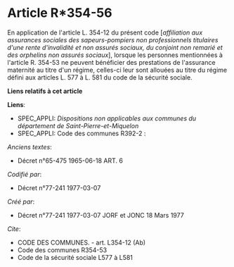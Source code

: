 # Article R*354-56

En application de l'article L. 354-12 du présent code [*affiliation aux assurances sociales des sapeurs-pompiers non
professionnels titulaires d'une rente d'invalidité et non assurés sociaux, du conjoint non remarié et des orphelins non
assurés sociaux*], lorsque les personnes mentionnées à l'article R. 354-53 ne peuvent bénéficier des prestations de
l'assurance maternité au titre d'un régime, celles-ci leur sont allouées au titre du régime défini aux articles L. 577 à L.
581 du code de la sécurité sociale.

**Liens relatifs à cet article**

**Liens**:

  - SPEC_APPLI: *Dispositions non applicables aux communes du département de Saint-Pierre-et-Miquelon*
  - SPEC_APPLI: Code des communes R392-2 :

_Anciens textes_:

  - Décret n°65-475 1965-06-18 ART. 6

_Codifié par_:

  - Décret n°77-241 1977-03-07

_Créé par_:

  - Décret n°77-241 1977-03-07 JORF et JONC 18 Mars 1977

_Cite_:

  - CODE DES COMMUNES. - art. L354-12 (Ab)
  - Code des communes R354-53
  - Code de la sécurité sociale L577 à L581
